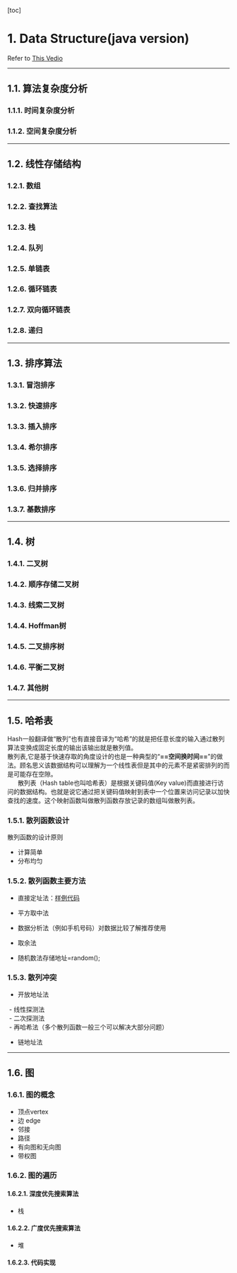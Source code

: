 
[toc]
# 1. Data Structure(java version)  

Refer to [This Vedio][StudyVideo]  

-------  
## 1.1. 算法复杂度分析  
### 1.1.1. 时间复杂度分析  
### 1.1.2. 空间复杂度分析  

-------  
## 1.2. 线性存储结构  
### 1.2.1. 数组  
### 1.2.2. 查找算法  
### 1.2.3. 栈  
### 1.2.4. 队列  
### 1.2.5. 单链表  
### 1.2.6. 循环链表  
### 1.2.7. 双向循环链表  
### 1.2.8. 递归  
--------  

## 1.3. 排序算法  
### 1.3.1. 冒泡排序  
### 1.3.2. 快速排序  
### 1.3.3. 插入排序  
### 1.3.4. 希尔排序  
### 1.3.5. 选择排序  
### 1.3.6. 归并排序  
### 1.3.7. 基数排序  
--------  

## 1.4. 树  
### 1.4.1. 二叉树  
### 1.4.2. 顺序存储二叉树  
### 1.4.3. 线索二叉树  
### 1.4.4. Hoffman树  
### 1.4.5. 二叉排序树  
### 1.4.6. 平衡二叉树  
### 1.4.7. 其他树  
--------  

## 1.5. 哈希表  
​		Hash一般翻译做“散列”也有直接音译为“哈希”的就是把任意长度的输入通过散列算法变换成固定长度的输出该输出就是散列值。  
​		散列表,它是基于快速存取的角度设计的也是一种典型的“**==空间换时间==**”的做法。顾名思义该数据结构可以理解为一个线性表但是其中的元素不是紧密排列的而是可能存在空隙。  
​ &nbsp;&nbsp;&nbsp;&nbsp;&nbsp;&nbsp;散列表（Hash table也叫哈希表）是根据关键码值(Key value)而直接进行访问的数据结构。也就是说它通过把关键码值映射到表中一个位置来访问记录以加快查找的速度。这个映射函数叫做散列函数存放记录的数组叫做散列表。  
### 1.5.1. 散列函数设计  
散列函数的设计原则  
- 计算简单  
- 分布均匀  
### 1.5.2. 散列函数主要方法  
- 直接定址法：[样例代码][HashCode]  
- 平方取中法  

- 数据分析法（例如手机号码）对数据比较了解推荐使用  

- 取余法  

- 随机数法存储地址=random();  

### 1.5.3. 散列冲突  
- 开放地址法  

 &nbsp;- 线性探测法  
 &nbsp;- 二次探测法  
 &nbsp;- 再哈希法（多个散列函数一般三个可以解决大部分问题）  

- 链地址法  
--------  

## 1.6. 图  
### 1.6.1. 图的概念  
- 顶点vertex  
- 边 edge  
- 邻接  
- 路径  
- 有向图和无向图  
- 带权图  
### 1.6.2. 图的遍历  
#### 1.6.2.1. 深度优先搜索算法  
- 栈  
#### 1.6.2.2. 广度优先搜索算法  
- 堆  
#### 1.6.2.3. 代码实现  




[StudyVideo]: https://www.bilibili.com/video/av33835237/ "数据结构与算法基础-java版"  
[HashCode]: ./src/main/java/com/lei/learn/datastructure/hash/HashTable.java "hash table"  
